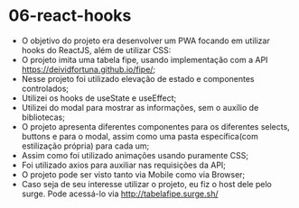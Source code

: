 # 06-react-hooks

* O objetivo do projeto era desenvolver um PWA focando em utilizar hooks do ReactJS, além de utilizar CSS:
* O projeto imita uma tabela fipe, usando implementação com a API https://deividfortuna.github.io/fipe/;
* Nesse projeto foi utilizado elevação de estado e componentes controlados;
* Utilizei os hooks de useState e useEffect;
* Utilizei do modal para mostrar as informações, sem o auxílio de bibliotecas;
* O projeto apresenta diferentes componentes para os diferentes selects, buttons e para o modal, assim como uma pasta específica(com estilização própria) para cada um;
* Assim como foi utilizado animações usando puramente CSS;
* Foi utilizado axios para auxiliar nas requisições da API;
* O projeto pode ser visto tanto via Mobile como via Browser;
* Caso seja de seu interesse utilizar o projeto, eu fiz o host dele pelo surge. Pode acessá-lo via http://tabelafipe.surge.sh/
